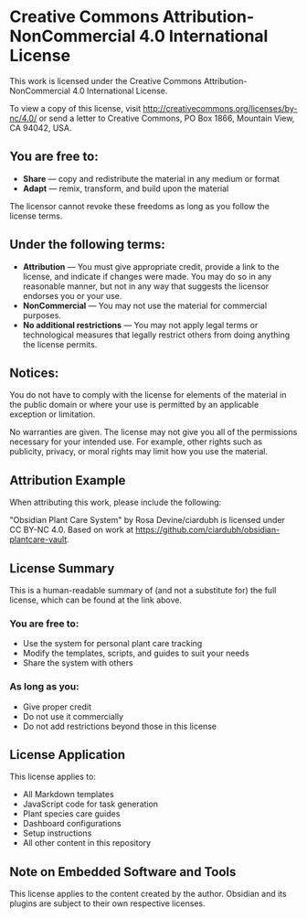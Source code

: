 # Creative Commons Attribution-NonCommercial 4.0 International License

This work is licensed under the Creative Commons Attribution-NonCommercial 4.0 International License.

To view a copy of this license, visit http://creativecommons.org/licenses/by-nc/4.0/ or send a letter to Creative Commons, PO Box 1866, Mountain View, CA 94042, USA.

## You are free to:

- **Share** — copy and redistribute the material in any medium or format
- **Adapt** — remix, transform, and build upon the material

The licensor cannot revoke these freedoms as long as you follow the license terms.

## Under the following terms:

- **Attribution** — You must give appropriate credit, provide a link to the license, and indicate if changes were made. You may do so in any reasonable manner, but not in any way that suggests the licensor endorses you or your use.
- **NonCommercial** — You may not use the material for commercial purposes.
- **No additional restrictions** — You may not apply legal terms or technological measures that legally restrict others from doing anything the license permits.

## Notices:

You do not have to comply with the license for elements of the material in the public domain or where your use is permitted by an applicable exception or limitation.

No warranties are given. The license may not give you all of the permissions necessary for your intended use. For example, other rights such as publicity, privacy, or moral rights may limit how you use the material.

## Attribution Example

When attributing this work, please include the following:

"Obsidian Plant Care System" by Rosa Devine/ciardubh is licensed under CC BY-NC 4.0. Based on work at https://github.com/ciardubh/obsidian-plantcare-vault.

## License Summary

This is a human-readable summary of (and not a substitute for) the full license, which can be found at the link above.

### You are free to:
- Use the system for personal plant care tracking
- Modify the templates, scripts, and guides to suit your needs
- Share the system with others

### As long as you:
- Give proper credit
- Do not use it commercially
- Do not add restrictions beyond those in this license

## License Application

This license applies to:
- All Markdown templates
- JavaScript code for task generation
- Plant species care guides
- Dashboard configurations
- Setup instructions
- All other content in this repository

## Note on Embedded Software and Tools

This license applies to the content created by the author. Obsidian and its plugins are subject to their own respective licenses.